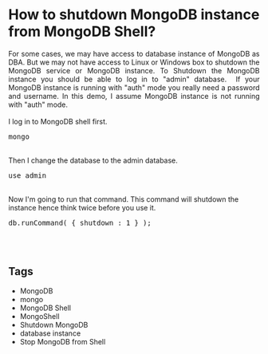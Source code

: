 # How to shutdown MongoDB instance from MongoDB Shell?

<div dir="ltr" style="text-align: left;" trbidi="on"><div style="text-align: justify;">For some cases, we may have access to database instance of MongoDB as DBA. But we may not have access to Linux or Windows box to shutdown the MongoDB service or MongoDB instance. To Shutdown the MongoDB instance you should be able to log in to "admin" database. &nbsp;If your MongoDB instance is running with "auth" mode you really need a password and username. In this demo, I assume MongoDB instance is not running with "auth" mode.</div><br />I log in to MongoDB shell first.<br /><pre>mongo</pre><br />Then I change the database to the admin database.<br /><pre>use admin</pre><br />Now I'm going to run that command. This command will shutdown the instance hence think twice before you use it.<br /><pre>db.runCommand( { shutdown : 1 } );</pre><br /><br /></div>

## Tags

- MongoDB
- mongo
- MongoDB Shell
- MongoShell
- Shutdown MongoDB
- database instance
- Stop MongoDB from Shell
